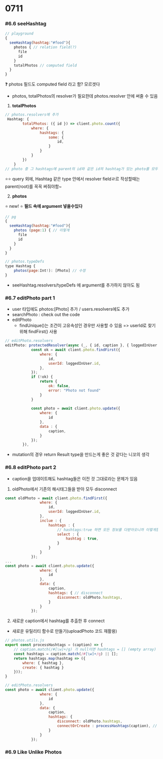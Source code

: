 # 0711

### #6.6 seeHashtag

```js
// playground 
{
  seeHashtag(hashtag:"#food"){
    photos { // relation field(?)
      file
      id
    }
    totalPhotos // computed field
  }
}
```

❓ photos 필드도 computed field 라고 함? 모르겟다

- photos, totalPhotos의 resolver가 필요한데 photos.resolver 안에 써줄 수 있음

1. **totalPhotos**

```js
// photos.resolvers에 추가
 Hashtag: {
        totalPhotos: ({ id }) => client.photo.count({
            where: {
                hashtags: {
                    some: {
                        id,
                    }
                }
            }
        })
    }
// photo 중 그 hashtags에 parent의 id와 같은 id의 hashtag가 있는 photo를 모두 count
```

⭐⭐ query 외에, Hashtag 같은 type 안에서 resolver fieldㄹ르 작성할때는 parent(root)를 꼭꼭 써줘야함~



2. **photos**

⭐ new! ⭐ **필드 속에 argument 넣을수있다**

```js
// pg
{
  seeHashtag(hashtag:"#food"){
    photos (page:1) { // 이렇게
      file
      id
    }
  }
}

// photos.typeDefs
type Hashtag {
    photos(page:Int!): [Photo] // 수정
}
```

- seeHashtag.resolvers/typeDefs 에 argument를 추가하지 않아도 됨



### #6.7 editPhoto part 1

- user 타입에도 photos:[Photo] 추가 / users.resolvers에도 추가
- searchPhoto : check out the code
- editPhoto
  - findUnique()는 조건이 고유속성인 경우만 사용할 수 있음 => userId로 찾기위해 findFirst() 사용

```js
// editPhoto.resolvers
editPhoto: protectedResolver(async (_, { id, caption }, { loggedInUser }) => {
            const ok = await client.photo.findFirst({
                where: {
                    id,
                    userId: loggedInUser.id,
                },
            });
            if (!ok) {
                return {
                    ok: false,
                    error: "Photo not found"
                }
            }
    
            const photo = await client.photo.update({
                where: {
                    id
                },
                data : {
                    caption,
                }
            });
        }),
```

+ mutation의 경우 return Result type을 만드는게 좋은 것 같다는 니꼬의 생각



### #6.8 editPhoto part 2

- caption을 업데이트해도 hashtag들은 이전 것 그대로라는 문제가 있음

1. oldPhoto에서 기존의 해시태그들을 받아 모두 disconnect

```js
const oldPhoto = await client.photo.findFirst({
                where: {
                    id,
                    userId: loggedInUser.id,
                },
                inclue : {
                    hashtags : { 
                        // hashtags:true 하면 모든 정보를 다받아오니까 이렇게함
                        select : {
                            hashtag : true,
                        }
                    }
                }
            });
...
const photo = await client.photo.update({
                where: {
                    id
                },
                data: {
                    caption,
                    hashtags: { // disconnect
                        disconnect: oldPhoto.hashtags,
                    }
                }
            });
```

2. 새로운 caption에서 hashtag를 추출한 후 connect

- 새로운 유틸리티 함수로 만들기(uploadPhoto 코드 재활용)

```js
// photos.utils.js
export const processHashtags = (caption) => {
    // caption.match(/#[\w]+/g) 가 null이면 hashtags = [] (empty array)
    const hashtags = caption.match(/#[\w]+/g) || [];
    return hashtags.map(hashtag => ({
        where: { hashtag },
        create: { hashtag }
    }));
}
```

```js
// editPhoto.resolvers
const photo = await client.photo.update({
                where: {
                    id
                },
                data: {
                    caption,
                    hashtags: {
                        disconnect: oldPhoto.hashtags,
                        connectOrCreate : processHashtags(caption), // 추가
                    }
                }
            });
```



### #6.9 Like Unlike Photos

